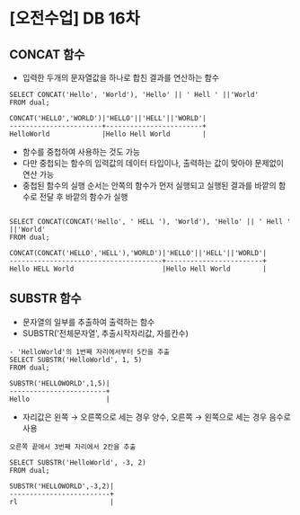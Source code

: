 # [오전수업] DB 16차
## CONCAT 함수
- 입력한 두개의 문자열값을 하나로 합친 결과를 연산하는 함수

```
SELECT CONCAT('Hello', 'World'), 'Hello' || ' Hell ' ||'World'
FROM dual;

CONCAT('HELLO','WORLD')|'HELLO'||'HELL'||'WORLD'|
-----------------------+------------------------+
HelloWorld             |Hello Hell World        |
```

- 함수를 중첩하여 사용하는 것도 가능
- 다만 중첩되는 함수의 입력값의 데이터 타입이나, 출력하는 값이 맞아야 문제없이 연산 가능
- 중첩된 함수의 실행 순서는 안쪽의 함수가 먼저 실행되고 실행된 결과를 바깥의 함수로 전달 후 바깥의 함수가 실행
```

SELECT CONCAT(CONCAT('Hello', ' HELL '), 'World'), 'Hello' || ' Hell ' ||'World'
FROM dual;

CONCAT(CONCAT('HELLO','HELL'),'WORLD')|'HELLO'||'HELL'||'WORLD'|
--------------------------------------+------------------------+
Hello HELL World                      |Hello Hell World        |
```

## SUBSTR 함수
- 문자열의 일부를 추출하여 출력하는 함수
- SUBSTR('전체문자열', 추출시작자리값, 자를칸수)

```
- 'HelloWorld'의 1번째 자리에서부터 5칸을 추출
SELECT SUBSTR('HelloWorld', 1, 5)
FROM dual;

SUBSTR('HELLOWORLD',1,5)|
------------------------+
Hello                   |

```

- 자리값은 왼쪽 → 오른쪽으로 세는 경우 양수, 오른쪽 → 왼쪽으로 세는 경우 음수로 사용

```
오른쪽 끝에서 3번째 자리에서 2칸을 추출

SELECT SUBSTR('HelloWorld', -3, 2)
FROM dual;

SUBSTR('HELLOWORLD',-3,2)|
-------------------------+
rl                       |
```

